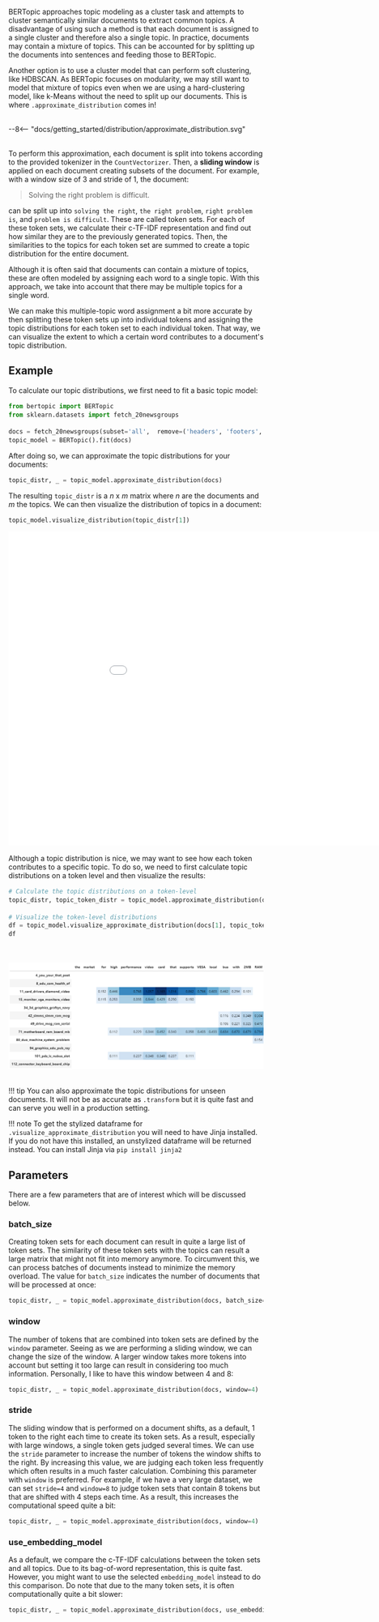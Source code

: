 BERTopic approaches topic modeling as a cluster task and attempts to cluster semantically similar documents to extract common topics. A disadvantage of using such a method is that each document is assigned to a single cluster and therefore also a single topic. In practice, documents may contain a mixture of topics. This can be accounted for by splitting up the documents into sentences and feeding those to BERTopic.

Another option is to use a cluster model that can perform soft clustering, like HDBSCAN. As BERTopic focuses on modularity, we may still want to model that mixture of topics even when we are using a hard-clustering model, like k-Means without the need to split up our documents. This is where `.approximate_distribution` comes in!

<br>
<div class="svg_image">
--8<-- "docs/getting_started/distribution/approximate_distribution.svg"
</div>
<br>

To perform this approximation, each document is split into tokens according to the provided tokenizer in the `CountVectorizer`. Then, a **sliding window** is applied on each document creating subsets of the document. For example, with a window size of 3 and stride of 1, the document:

> Solving the right problem is difficult.

can be split up into `solving the right`, `the right problem`, `right problem is`, and `problem is difficult`. These are called token sets.
For each of these token sets, we calculate their c-TF-IDF representation and find out how similar they are to the previously generated topics.
Then, the similarities to the topics for each token set are summed to create a topic distribution for the entire document.

Although it is often said that documents can contain a mixture of topics, these are often modeled by assigning each word to a single topic.
With this approach, we take into account that there may be multiple topics for a single word.

We can make this multiple-topic word assignment a bit more accurate by then splitting these token sets up into individual tokens and assigning
the topic distributions for each token set to each individual token. That way, we can visualize the extent to which a certain word contributes
to a document's topic distribution.

## **Example**

To calculate our topic distributions, we first need to fit a basic topic model:

```python
from bertopic import BERTopic
from sklearn.datasets import fetch_20newsgroups

docs = fetch_20newsgroups(subset='all',  remove=('headers', 'footers', 'quotes'))['data']
topic_model = BERTopic().fit(docs)
```

After doing so, we can approximate the topic distributions for your documents:

```python
topic_distr, _ = topic_model.approximate_distribution(docs)
```

The resulting `topic_distr` is a *n* x *m* matrix where *n* are the documents and *m* the topics. We can then visualize the distribution
of topics in a document:

```python
topic_model.visualize_distribution(topic_distr[1])
```

<iframe src="distribution_viz.html" style="width:1000px; height: 620px; border: 0px;""></iframe>

Although a topic distribution is nice, we may want to see how each token contributes to a specific topic. To do so, we need to first
calculate topic distributions on a token level and then visualize the results:

```python
# Calculate the topic distributions on a token-level
topic_distr, topic_token_distr = topic_model.approximate_distribution(docs, calculate_tokens=True)

# Visualize the token-level distributions
df = topic_model.visualize_approximate_distribution(docs[1], topic_token_distr[1])
df
```

<br><br>
<img src="distribution.png">
<br><br>

!!! tip
    You can also approximate the topic distributions for unseen documents. It will not be as accurate as `.transform` but it is quite fast and can serve you well in a production setting.

!!! note
     To get the stylized dataframe for `.visualize_approximate_distribution` you will need to have Jinja installed. If you do not have this installed, an unstylized dataframe will be returned instead. You can install Jinja via `pip install jinja2`

## **Parameters**
There are a few parameters that are of interest which will be discussed below.


### **batch_size**
Creating token sets for each document can result in quite a large list of token sets. The similarity of these token sets with the topics can result a large matrix that might not fit into memory anymore. To circumvent this, we can process batches of documents instead to minimize the memory overload. The value for `batch_size` indicates the number of documents that will be processed at once:

```python
topic_distr, _ = topic_model.approximate_distribution(docs, batch_size=500)
```

### **window**
The number of tokens that are combined into token sets are defined by the `window` parameter. Seeing as we are performing a sliding window, we can change the size of the window. A larger window takes more tokens into account but setting it too large can result in considering too much information. Personally, I like to have this window between 4 and 8:

```python
topic_distr, _ = topic_model.approximate_distribution(docs, window=4)
```

### **stride**
The sliding window that is performed on a document shifts, as a default, 1 token to the right each time to create its token sets. As a result, especially with large windows, a single token gets judged several times. We can use the `stride` parameter to increase the number of tokens the window shifts to the right. By increasing
this value, we are judging each token less frequently which often results in a much faster calculation. Combining this parameter with `window` is preferred. For example, if we have a very large dataset, we can set `stride=4` and `window=8` to judge token sets that contain 8 tokens but that are shifted with 4 steps
each time. As a result, this increases the computational speed quite a bit:

```python
topic_distr, _ = topic_model.approximate_distribution(docs, window=4)
```

### **use_embedding_model**
As a default, we compare the c-TF-IDF calculations between the token sets and all topics. Due to its bag-of-word representation, this is quite fast. However, you might want to use the selected `embedding_model` instead to do this comparison. Do note that due to the many token sets, it is often computationally quite a bit slower:

```python
topic_distr, _ = topic_model.approximate_distribution(docs, use_embedding_model=True)
```
